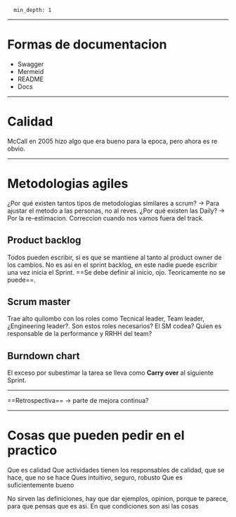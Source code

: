 ```toc
  min_depth: 1
```

---
# Formas de documentacion
- Swagger
- Mermeid
- README
- Docs

---
# Calidad
McCall en 2005 hizo algo que era bueno para la epoca, pero ahora es re obvio.

---
# Metodologias agiles
¿Por qué existen tantos tipos de metodologias similares a scrum? -> Para ajustar el metodo a las personas, no al reves.
¿Por qué existen las Daily? -> Por la re-estimacion. Correccion cuando nos vamos fuera del track.

## Product backlog
Todos pueden escribir, si es que se mantiene al tanto al product owner de los cambios. No es asi en el sprint backlog, en este nadie puede escribir una vez inicia el Sprint. ==Se debe definir al inicio, ojo. Teoricamente no se puede==.

## Scrum master
Trae alto quilombo con los roles como Tecnical leader, Team leader, ¿Engineering leader?. Son estos roles necesarios? El SM codea? Quien es responsable de la performance y RRHH del team?

## Burndown chart
El exceso por subestimar la tarea se lleva como **Carry over** al siguiente Sprint.

---
==Retrospectiva== -> parte de mejora continua?

---
# Cosas que pueden pedir en el practico

Que es calidad
Que actividades tienen los responsables de calidad, que se hace, que no se hace
Ques intuitivo, seguro, robusto
Que es suficientemente bueno

No sirven las definiciones, hay que dar ejemplos, opinion, porque te parece, para que pensas que es asi. En que condiciones son asi las cosas